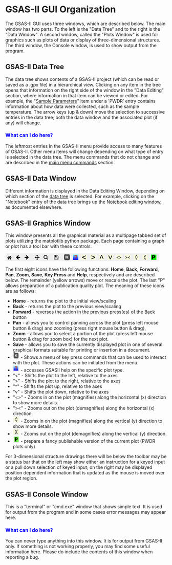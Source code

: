 <!--- Don't change the HTML version of this file; edit the .md version -->
# GSAS-II GUI Organization

The GSAS-II GUI uses three windows, which are described below. The main window has two parts. To the left is the "Data Tree" and to the right is the "Data Window". A second window, called the "Plots Window" is used for graphics such as plots of data or display of three-dimensional structures. The third window, the Console window, is used to show output from the program. 

<a name="Data_tree"></a>
## GSAS-II Data Tree

The data tree shows contents of a GSAS-II project (which can be read or saved as a .gpx file) in a hierarchical view. Clicking on any item in the tree opens that information on the right side of the window in the "Data Editing" section, where information in that item can be viewed or edited. For example, the "[Sample Parameters](#TBD)" item under a 'PWDR’ entry contains information about how data were collected, such as the sample temperature. The arrow keys (up & down) move the selection to successive entries in the data tree; both the data window and the associated plot (if any) will change.

<H3 style="color:blue;font-size:1.1em">What can I do here?</H3>

The leftmost entries in the GSAS-II menu provide access to many features of GSAS-II. Other menu items will change depending on what type of entry is selected in the data tree. The menu commands that do not change and are described in the [main menu commands](#TBD) section.

<a name="Data_frame"></a>
## GSAS-II Data Window

Different information is displayed in the Data Editing Window, depending on which section of the [data tree](#Data_tree) is selected. For example, clicking on the "Notebook" entry of the data tree brings up the [Notebook editing window](#TBD), as documented elsewhere.

<a name="Plots"></a>
## GSAS-II Graphics Window

This window presents all the graphical material as a multipage tabbed set of plots utilizing the matplotlib python package. Each page containing a graph or plot has a tool bar with these controls:

![Toolbar](./images/toolbar.png)

The first eight icons have the following functions: **Home**, **Back**, **Forward**, **Pan**, **Zoom**, **Save**, **Key Press** and **Help**, respectively and are described below. The remainder (yellow arrows) move or rescale the plot. The last "P" allows preparation of a publication quality plot. The meaning of these icons are as follows:

* **Home** - returns the plot to the initial view/scaling
* **Back** - returns the plot to the previous view/scaling
* **Forward** - reverses the action in the previous press(es) of the Back button
* **Pan** - allows you to control panning across the plot (press left mouse button & drag) and zooming (press right mouse button & drag),
* **Zoom** - allows you to select a portion of the plot (press left mouse button & drag for zoom box) for the next plot.
* **Save** - allows you to save the currently displayed plot in one of several graphical formats suitable for printing or insertion in a document.
* <img src="./images/KeyPress.png" width="20" height="20"> - 
Shows a menu of key press commands that can be used to interact with the plot. These actions can be initiated from the menu.
* <img src="./images/grHelp.png" width="20" height="20"> - 
accesses GSASII help on the specific plot type.
* "<" - Shifts the plot to the left, relative to the axes
* ">" - Shifts the plot to the right, relative to the axes
* "^" - Shifts the plot up, relative to the axes
* "v" - Shifts the plot down, relative to the axes
* "<>" - Zooms in on the plot (magnifies) along the horizontal (x) direction to show more details.
* "><" - Zooms out on the plot (demagnifies) along the horizontal (x) direction.
* <img src="./images/vmag.png" width="20" height="20"> - 
Zooms in on the plot (magnifies) along the vertical (y) direction to show more details.
* <img src="./images/dmag.png" width="20" height="20"> - 
Zooms out on the plot (demagnifies) along the vertical (y) direction.
* <img src="./images/Publish.png" width="20" height="20"> - 
prepare a fancy publishable version of the current plot (PWDR plots only)

For 3-dimensional structure drawings there will be below the toolbar may be a status bar that on the left may show either an instruction for a keyed input or a pull down selection of keyed input; on the right may be displayed position dependent information that is updated as the mouse is moved over the plot region.

<a name="Console"></a>
## GSAS-II Console Window

This is a "terminal" or "cmd.exe" window that shows simple text. It is used for output from the program and in some cases error messages may appear here. 

<H3 style="color:blue;font-size:1.1em">What can I do here?</H3>

You can never type anything into this window. It is for output from GSAS-II only. If something is not working properly, you may find some useful information here. Please do include the contents of this window when reporting a bug.  
